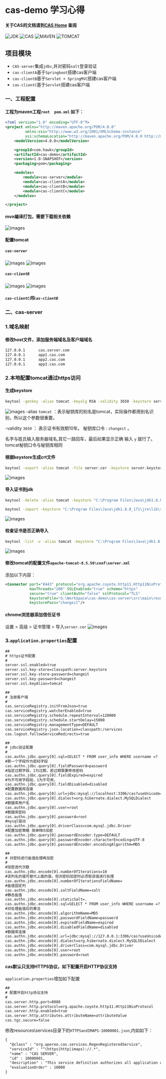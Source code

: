 # cas-demo 学习心得
#### 关于CAS的文档请到[CAS Home](https://apereo.github.io/cas/5.3.x/index.html) 查阅
![JDK](https://img.shields.io/badge/JDK-1.8%2B-green.svg) ![CAS](https://img.shields.io/badge/CAS-5.3-green.svg) ![MAVEN](https://img.shields.io/badge/MAVEN-3.2.2-green.svg) ![TOMCAT](https://img.shields.io/badge/TOMCAT-8.5.50-green.svg)
## 项目模块
- `CAS-server`集成`jdbc`,并对密码`salt`登录验证
- `cas-clientA`基于`Springboot`搭建cas客户端
- `cas-clientB`基于`Servlet + SpringMVC`搭建cas客户端
- `cas-clientC`基于`Servlet`搭建cas客户端
### 一、工程配置
#### 工程为maven工程`root  pom.xml` 如下：
```xml
<?xml version="1.0" encoding="UTF-8"?>
<project xmlns="http://maven.apache.org/POM/4.0.0"
         xmlns:xsi="http://www.w3.org/2001/XMLSchema-instance"
         xsi:schemaLocation="http://maven.apache.org/POM/4.0.0 http://maven.apache.org/xsd/maven-4.0.0.xsd">
    <modelVersion>4.0.0</modelVersion>

    <groupId>com.hawk</groupId>
    <artifactId>cas-demo</artifactId>
    <version>1.0-SNAPSHOT</version>
    <packaging>pom</packaging>

    <modules>
        <module>cas-server</module>
        <module>cas-clientA</module>
        <module>cas-clientB</module>
        <module>cas-clientC</module>
    </modules>

</project>
```
#### mvn编译打包，需要下载相关依赖
![images](https://github.com/hawk9821/cas-demo/blob/master/doc/casdemo1.jpg)
#### 配置tomcat
##### `cas-server`
![images](https://github.com/hawk9821/cas-demo/blob/master/doc/casserver1.jpg)
![images](https://github.com/hawk9821/cas-demo/blob/master/doc/casserver2.jpg)
##### `cas-clientB`
![images](https://github.com/hawk9821/cas-demo/blob/master/doc/casclient1.jpg)
![images](https://github.com/hawk9821/cas-demo/blob/master/doc/casclient2.jpg)
##### `cas-clientC`同`cas-clientB`

### 二、cas-server
### 1.域名映射
#### 修改host文件，添加服务端域名及客户端域名
```bash
127.0.0.1      cas.server.com
127.0.0.1      app1.cas.com
127.0.0.1      app2.cas.com
127.0.0.1      app3.cas.com
```
### 2.本地配置tomcat通过https访问
#### 生成keystore
```bash
keytool -genkey -alias tomcat -keyalg RSA -validity 3650 -keystore server.keystore
```
![images](https://github.com/hawk9821/cas-demo/blob/master/doc/certificate1.jpg)
-alias `tomcat` ：表示秘钥库的别名是tomcat，实际操作都用别名识别，所以这个参数很重要。

-validity `3650` ： 表示证书有效期10年。
秘钥库口令 : `changeit` 。

名字与姓氏输入服务器域名,其它一路回车，最后如果显示正确 输入 `y` 就行了。 tomcat秘钥口令与秘钥库相同
#### 根据keystore生成crt文件
```bash
keytool -export -alias tomcat -file server.cer -keystore server.keystore -validity 3650 -storepass changeit
```
![images](https://github.com/hawk9821/cas-demo/blob/master/doc/certificate2.jpg)
#### 导入证书到jdk
```bash
keytool -delete -alias tomcat -keystore "C:\Program Files\Java\jdk1.8.0_171\jre\lib\security\cacerts" -storepass changeit

keytool -import -keystore "C:\Program Files\Java\jdk1.8.0_171\jre\lib\security\cacerts" -file server.cer -alias tomcat -storepass changeit
```

![images](https://github.com/hawk9821/cas-demo/blob/master/doc/certificate4.jpg)
#### 检查证书是否正确导入
```bash
keytool -list -v -alias tomcat -keystore "C:\Program Files\Java\jdk1.8.0_171\jre\lib\security\cacerts" -storepass changeit
```
![images](https://github.com/hawk9821/cas-demo/blob/master/doc/certificate5.jpg)
#### 修改tomcat的配置文件`apache-tomcat-8.5.50\conf\server.xml`
添加以下内容：
```xml
<Connector port="8443" protocol="org.apache.coyote.http11.Http11NioProtocol"
           maxThreads="200" SSLEnabled="true" scheme="https"
           secure="true" clientAuth="false" sslProtocol="TLS"
           keystoreFile="G:\WorkSpace\cas-demo\cas-server\src\main\resources\server.keystore"
           keystorePass="changeit"/>
```
#### chrome浏览器添加信任证书
设置 > 高级 > 证书管理 > 导入`server.cer`
![images](https://github.com/hawk9821/cas-demo/blob/master/doc/certificate6.jpg)

### 3.`application.properties`配置
```xml
##
# https证书配置
#
server.ssl.enabled=true
server.ssl.key-store=classpath:server.keystore
server.ssl.key-store-password=changeit
server.ssl.key-password=changeit
server.ssl.keyAlias=tomcat
```
```xml
##
# 注册客户端
#
cas.serviceRegistry.initFromJson=true
cas.serviceRegistry.watcherEnabled=true
cas.serviceRegistry.schedule.repeatInterval=120000
cas.serviceRegistry.schedule.startDelay=15000
cas.serviceRegistry.managementType=DEFAULT
cas.serviceRegistry.json.location=classpath:/services
cas.logout.followServiceRedirects=true
```
```xml
##
# jdbc验证配置
#
cas.authn.jdbc.query[0].sql=SELECT * FROM user_info WHERE username =?
#那一个字段作为密码字段
cas.authn.jdbc.query[0].fieldPassword=password
#指定过期字段，1为过期，若过期需要修改密码
cas.authn.jdbc.query[0].fieldExpired=expired
#为不可用字段段，1为不可用，
cas.authn.jdbc.query[0].fieldDisabled=disabled
#配置数据库连接
cas.authn.jdbc.query[0].url=jdbc:mysql://localhost:3306/cas?useUnicode=true&characterEncoding=UTF-8&autoReconnect=true&useSSL=false
cas.authn.jdbc.query[0].dialect=org.hibernate.dialect.MySQLDialect
#数据库用户名
cas.authn.jdbc.query[0].user=root
#数据库密码
cas.authn.jdbc.query[0].password=root
#mysql驱动
cas.authn.jdbc.query[0].driverClass=com.mysql.jdbc.Driver
#配置加密策略 简单MD5加密
cas.authn.jdbc.query[0].passwordEncoder.type=DEFAULT
cas.authn.jdbc.query[0].passwordEncoder.characterEncoding=UTF-8
cas.authn.jdbc.query[0].passwordEncoder.encodingAlgorithm=MD5
```
```xml
##
# 对密码进行盐值处理再加密
#
#加密迭代次数
cas.authn.jdbc.encode[0].numberOfIterations=10
#该列名的值可替代上面的值，但对密码加密时必须取该值进行处理
cas.authn.jdbc.encode[0].numberOfIterationsFieldName=
#盐值固定列
cas.authn.jdbc.encode[0].saltFieldName=salt
#静态盐值
cas.authn.jdbc.encode[0].staticSalt=.
cas.authn.jdbc.encode[0].sql=SELECT * FROM user_info WHERE username =?
#对处理盐值后的算法
cas.authn.jdbc.encode[0].algorithmName=MD5
cas.authn.jdbc.encode[0].passwordFieldName=password
cas.authn.jdbc.encode[0].expiredFieldName=expired
cas.authn.jdbc.encode[0].disabledFieldName=disabled
#数据库连接
cas.authn.jdbc.encode[0].url=jdbc:mysql://127.0.0.1:3306/cas?useUnicode=true&characterEncoding=UTF-8&autoReconnect=true&useSSL=false
cas.authn.jdbc.encode[0].dialect=org.hibernate.dialect.MySQL5Dialect
cas.authn.jdbc.encode[0].driverClass=com.mysql.jdbc.Driver
cas.authn.jdbc.encode[0].user=root
cas.authn.jdbc.encode[0].password=root
```
#### cas默认只支持HTTPS协议，如下配置开启HTTP协议支持
`application.properties`增加如下配置
```xml
##
# 配置开启http协议支持
#
cas.server.http.port=8080
cas.server.http.protocol=org.apache.coyote.http11.Http11NioProtocol
cas.server.http.enabled=true
cas.server.http.attributes.attributeName=attributeValue
cas.tgc.secure=false
```
修改resources\services目录下的`HTTPSandIMAPS-10000001.json`,内如如下：
```xml
{
  "@class" : "org.apereo.cas.services.RegexRegisteredService",
  "serviceId" : "^(https|http|imaps)://.*",
  "name" : "CAS SERVER",
  "id" : 10000001,
  "description" : "This service definition authorizes all application urls that support HTTPS,HTTP and IMAPS protocols.",
  "evaluationOrder" : 10000
}
```
